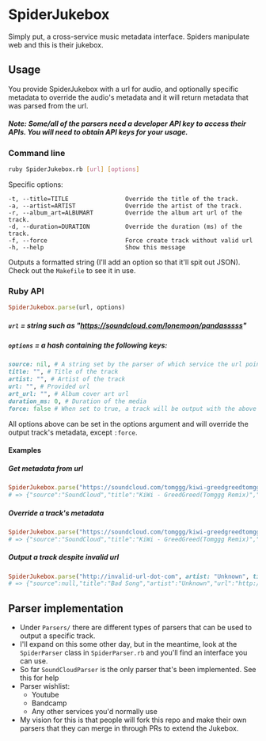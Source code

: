 # SpiderJukebox
Simply put, a cross-service music metadata interface. Spiders manipulate web and this is their jukebox.

## Usage
You provide SpiderJukebox with a url for audio, and optionally specific metadata to override the audio's metadata and it will return metadata that was parsed from the url.
##### Note: Some/all of the parsers need a developer API key to access their APIs. You will need to obtain API keys for your usage.
### Command line
``` bash
ruby SpiderJukebox.rb [url] [options]
```
Specific options:
```
-t, --title=TITLE                Override the title of the track.
-a, --artist=ARTIST              Override the artist of the track.
-r, --album_art=ALBUMART         Override the album art url of the track.
-d, --duration=DURATION          Override the duration (ms) of the track.
-f, --force                      Force create track without valid url
-h, --help                       Show this message
```
Outputs a formatted string (I'll add an option so that it'll spit out JSON). Check out the `Makefile` to see it in use.

### Ruby API
``` ruby
SpiderJukebox.parse(url, options)
```
##### `url` = string such as "https://soundcloud.com/lonemoon/pandasssss"

##### `options` = a hash containing the following keys:
``` ruby
source: nil, # A string set by the parser of which service the url points to
title: "", # Title of the track
artist: "", # Artist of the track
url: "", # Provided url
art_url: "", # Album cover art url
duration_ms: 0, # Duration of the media
force: false # When set to true, a track will be output with the above metdata despite no valid parser being found
```
All options above can be set in the options argument and will override the output track's metadata, except `:force`.

#### Examples
##### Get metadata from url
``` ruby
SpiderJukebox.parse("https://soundcloud.com/tomggg/kiwi-greedgreedtomggg-remix")
# => {"source":"SoundCloud","title":"KiWi - GreedGreed(Tomggg Remix)","artist":"Tomggg","url":"https://soundcloud.com/tomggg/kiwi-greedgreedtomggg-remix","art_url":"https://i1.sndcdn.com/artworks-000109770992-h2w6gs-large.jpg","duration_ms":228697}
```
##### Override a track's metadata
``` ruby
SpiderJukebox.parse("https://soundcloud.com/tomggg/kiwi-greedgreedtomggg-remix", artist:"Sunmock")
# => {"source":"SoundCloud","title":"KiWi - GreedGreed(Tomggg Remix)","artist":"Sunmock","url":"https://soundcloud.com/tomggg/kiwi-greedgreedtomggg-remix","art_url":"https://i1.sndcdn.com/artworks-000109770992-h2w6gs-large.jpg","duration_ms":228697}
```
##### Output a track despite invalid url
``` ruby
SpiderJukebox.parse("http://invalid-url-dot-com", artist: "Unknown", title: "Bad Song", force: true)
# => {"source":null,"title":"Bad Song","artist":"Unknown","url":"http://invalid-url-dot-com","art_url":"","duration_ms":0}
```


## Parser implementation
* Under `Parsers/` there are different types of parsers that can be used to output a specific track.
* I'll expand on this some other day, but in the meantime, look at the `SpiderParser` class in `SpiderParser.rb` and you'll find an interface you can use.
* So far `SoundCloudParser` is the only parser that's been implemented. See this for help
* Parser wishlist:
  * Youtube
  * Bandcamp
  * Any other services you'd normally use
* My vision for this is that people will fork this repo and make their own parsers that they can merge in through PRs to extend the Jukebox.

